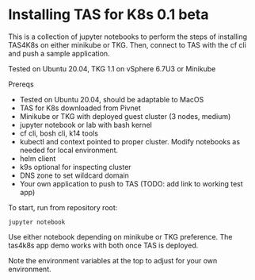 # Installing TAS for K8s 0.1 beta

This is a collection of jupyter notebooks to perform the steps of installing TAS4K8s on either minikube or TKG. Then, connect to TAS with the cf cli and push a sample application.

Tested on Ubuntu 20.04, TKG 1.1 on vSphere 6.7U3 or Minikube

Prereqs

* Tested on Ubuntu 20.04, should be adaptable to MacOS
* TAS for K8s downloaded from Pivnet
* Minikube or TKG with deployed guest cluster (3 nodes, medium)
* jupyter notebook or lab with bash kernel
* cf cli, bosh cli, k14 tools
* kubectl and context pointed to proper cluster. Modify notebooks as needed for local environment.
* helm client
* k9s optional for inspecting cluster
* DNS zone to set wildcard domain
* Your own application to push to TAS (TODO: add link to working test app)

To start, run from repository root:

```jupyter notebook```

Use either notebook depending on minikube or TKG preference. The tas4k8s app demo works with both once TAS is deployed.

Note the environment variables at the top to adjust for your own environment. 